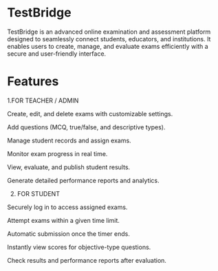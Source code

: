 # TestBridge
TestBridge is an advanced online examination and assessment platform designed to seamlessly connect students, educators, and institutions. It enables users to create, manage, and evaluate exams efficiently with a secure and user-friendly interface.

# Features
 1.FOR TEACHER / ADMIN

Create, edit, and delete exams with customizable settings.

Add questions (MCQ, true/false, and descriptive types).

Manage student records and assign exams.

Monitor exam progress in real time.

View, evaluate, and publish student results.

Generate detailed performance reports and analytics.

 2. FOR STUDENT

Securely log in to access assigned exams.

Attempt exams within a given time limit.

Automatic submission once the timer ends.

Instantly view scores for objective-type questions.

Check results and performance reports after evaluation.


